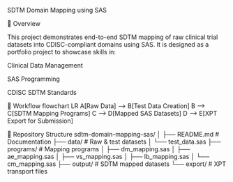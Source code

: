 SDTM Domain Mapping using SAS






📌 Overview

This project demonstrates end-to-end SDTM mapping of raw clinical trial datasets into CDISC-compliant domains using SAS.
It is designed as a portfolio project to showcase skills in:

Clinical Data Management

SAS Programming

CDISC SDTM Standards

🔄 Workflow
flowchart LR
    A[Raw Data] --> B[Test Data Creation]
    B --> C[SDTM Mapping Programs]
    C --> D[Mapped SAS Datasets]
    D --> E[XPT Export for Submission]

📂 Repository Structure
sdtm-domain-mapping-sas/
│
├── README.md                # Documentation
├── data/                    # Raw & test datasets
│   └── test_data.sas
├── programs/                # Mapping programs
│   ├── dm_mapping.sas
│   ├── ae_mapping.sas
│   ├── vs_mapping.sas
│   ├── lb_mapping.sas
│   └── cm_mapping.sas
├── output/                  # SDTM mapped datasets
└── export/                  # XPT transport files
